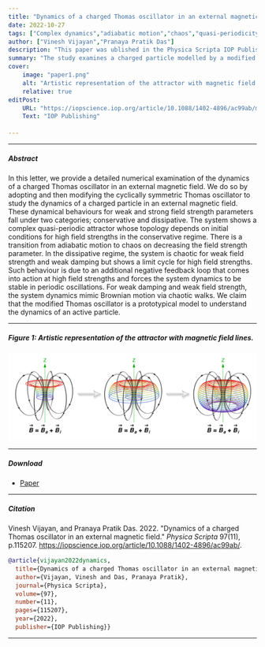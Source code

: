 ```yaml
---
title: "Dynamics of a charged Thomas oscillator in an external magnetic field" 
date: 2022-10-27
tags: ["Complex dynamics","adiabatic motion","chaos","quasi-periodicity", "nonlinear resonance", "active particle"]
author: ["Vinesh Vijayan","Pranaya Pratik Das"]
description: "This paper was ublished in the Physica Scripta IOP Publishing, 2022." 
summary: "The study examines a charged particle modelled by a modified Thomas oscillator in uniform magnetic fields—showing transitions between adiabatic confinement, quasi‑periodic motion, and chaos governed by field strength and damping—revealing how external field parameters control the interplay between limit cycles, bifurcations, and chaotic regimes." 
cover:
    image: "paper1.png"
    alt: "Artistic representation of the attractor with magnetic field lines."
    relative: true
editPost:
    URL: "https://iopscience.iop.org/article/10.1088/1402-4896/ac99ab/meta"
    Text: "IOP Publishing"

---
```


---
##### Abstract

In this letter, we provide a detailed numerical examination of the dynamics of a charged Thomas oscillator in an external magnetic field. We do so by adopting and then modifying the cyclically symmetric Thomas oscillator to study the dynamics of a charged particle in an external magnetic field. These dynamical behaviours for weak and strong field strength parameters fall under two categories; conservative and dissipative. The system shows a complex quasi-periodic attractor whose topology depends on initial conditions for high field strengths in the conservative regime. There is a transition from adiabatic motion to chaos on decreasing the field strength parameter. In the dissipative regime, the system is chaotic for weak field strength and weak damping but shows a limit cycle for high field strengths. Such behaviour is due to an additional negative feedback loop that comes into action at high field strengths and forces the system dynamics to be stable in periodic oscillations. For weak damping and weak field strength, the system dynamics mimic Brownian motion via chaotic walks. We claim that the modified Thomas oscillator is a prototypical model to understand the dynamics of an active particle.

---

##### Figure 1: Artistic representation of the attractor with magnetic field lines.

![](paper1.png)

---

##### Download

+ [Paper](paper1.pdf)

---
##### Citation

Vinesh Vijayan, and Pranaya Pratik Das. 2022. "Dynamics of a charged Thomas oscillator in an external magnetic field." *Physica Scripta* 97(11), p.115207. https://iopscience.iop.org/article/10.1088/1402-4896/ac99ab/.

```BibTeX
@article{vijayan2022dynamics,
  title={Dynamics of a charged Thomas oscillator in an external magnetic field},
  author={Vijayan, Vinesh and Das, Pranaya Pratik},
  journal={Physica Scripta},
  volume={97},
  number={11},
  pages={115207},
  year={2022},
  publisher={IOP Publishing}}
```

---
